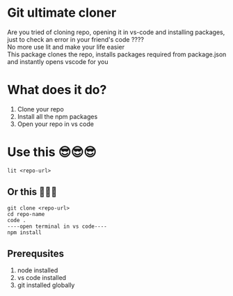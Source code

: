 # Git ultimate cloner


Are you tried of cloning repo, opening it in vs-code and installing packages, just to check an error in your friend's code ????
<br>
No more use lit <git-repo-url> and make your life easier
<br>
This package clones the repo, installs packages required from package.json and instantly opens vscode for you

# What does it do?
1. Clone your repo
2. Install all the npm packages
3. Open your repo in vs code

# Use this 😎😎😎

    lit <repo-url>
    
## Or this 🥵🥵🥵
    
    git clone <repo-url>
    cd repo-name
    code .
    ----open terminal in vs code----
    npm install

## Prerequsites

1.  node installed
2.  vs code installed
3.  git installed globally
